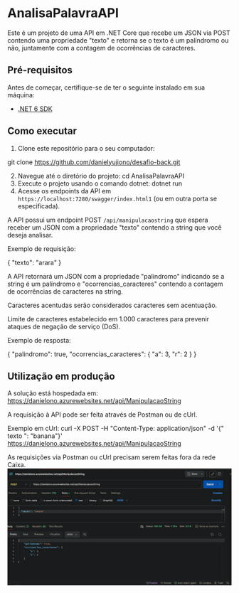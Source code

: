 # AnalisaPalavraAPI

Este é um projeto de uma API em .NET Core que recebe um JSON via POST contendo uma propriedade "texto" e retorna se o texto é um palíndromo ou não, juntamente com a contagem de ocorrências de caracteres.

## Pré-requisitos

Antes de começar, certifique-se de ter o seguinte instalado em sua máquina:

- [.NET 6 SDK](https://dotnet.microsoft.com/download/dotnet/6.0)

## Como executar

1. Clone este repositório para o seu computador:

git clone https://github.com/danielyujiono/desafio-back.git

2. Navegue até o diretório do projeto: cd AnalisaPalavraAPI
3. Execute o projeto usando o comando dotnet: dotnet run
4. Acesse os endpoints da API em `https://localhost:7280/swagger/index.html1` (ou em outra porta se especificada).

A API possui um endpoint POST `/api/manipulacaostring` que espera receber um JSON com a propriedade "texto" contendo a string que você deseja analisar.

Exemplo de requisição:

{
  "texto": "arara"
}

A API retornará um JSON com a propriedade "palindromo" indicando se a string é um palíndromo e "ocorrencias_caracteres" contendo a contagem de ocorrências de caracteres na string. 

Caracteres acentudas serão considerados caracteres sem acentuação.

Limite de caracteres estabelecido em 1.000 caracteres para prevenir ataques de negação de serviço (DoS).

Exemplo de resposta:

{
  "palindromo": true,
  "ocorrencias_caracteres": {
    "a": 3,
    "r": 2
  }
}

## Utilização em produção

A solução está hospedada em:
https://danielono.azurewebsites.net/api/ManipulacaoString 

A requisição à API pode ser feita através de Postman ou de cUrl.

Exemplo em cUrl:
curl -X POST -H "Content-Type: application/json" -d '{" texto ": "banana"}' https://danielono.azurewebsites.net/api/ManipulacaoString

As requisições via Postman ou cUrl precisam serem feitas fora da rede Caixa.
![alt text](https://github.com/danielyujiono/desafio-back/blob/main/CapturePostman.png?raw=true)
